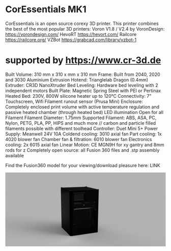 # CorEssentials MK1
CorEssentials is an open source corexy 3D printer. This printer combines the best of the most popular 3D printers:
Voron V1.8 / V2.4 by VoronDesign: https://vorondesign.com/
HevoRT https://hevort.com/
Railcore https://railcore.org/
VZBot https://grabcad.com/library/vzbot-1

# supported by https://www.cr-3d.de

Built Volume: 310 mm x 310 x mm x 310 mm
Frame: Built from 2040, 2020 and 3030 Aluminium Extrusion
Hotend: Trianglelab Dragon (0.4mm)
Extruder: CR3D NanoXtruder
Bed Leveling: Hardware bed leveling with 2 independent motors
Built Plate: Magnetic Spring Steel with PEI or Pertinax
Heated Bed: 230V, 800W silicone heater up to 120°C
Connectivity: 7" Touchscreen, Wifi
Filament runout sensor (Prusa Mini)
Enclosure: Completely enclosed print volume with active temperature regulation and passive heated chamber (through heated bed)
LED illumination
Open for all Filament
Filament Diameter: 1.75mm
Supported Filament: ABS, ASA, PC, Nylon, PETG, PLA, PP, HIPS and much more // carbon and particle filled filaments possible with different toolhead
Controller: Duet Mini 5+
Power Supply: Meanwell 24V 10A
Coldend cooling: 3010 axial fan
Part cooling: 1x 4020 blower fan
Chamber fan & filtration: 6010 blower fan
Electronics cooling: 2x 6015 axial fan
Linear Motion: CE MGN9H for xy gantry and 8mm rods for z
Completely open source: all Fusion 360 files and .stp assembly available

Find the Fusion360 model for your viewing/download pleasure here:
LINK

![CorEssentials MK1](https://github.com/MacNite/CorEssentials/blob/MK1/pictures/CorEssentials_4.png?raw=true)
